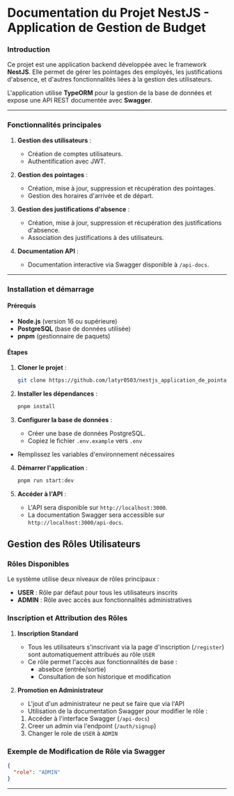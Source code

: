 # Documentation du Projet NestJS - Application de Gestion de Budget

### Introduction

Ce projet est une application backend développée avec le framework **NestJS**. Elle permet de gérer les pointages des employés, les justifications d'absence, et d'autres fonctionnalités liées à la gestion des utilisateurs.

L'application utilise **TypeORM** pour la gestion de la base de données et expose une API REST documentée avec **Swagger**.

---

### Fonctionnalités principales

1. **Gestion des utilisateurs** :
   - Création de comptes utilisateurs.
   - Authentification avec JWT.

2. **Gestion des pointages** :
   - Création, mise à jour, suppression et récupération des pointages.
   - Gestion des horaires d'arrivée et de départ.

3. **Gestion des justifications d'absence** :
   - Création, mise à jour, suppression et récupération des justifications d'absence.
   - Association des justifications à des utilisateurs.

4. **Documentation API** :
   - Documentation interactive via Swagger disponible à `/api-docs`.

---

### Installation et démarrage

#### Prérequis
- **Node.js** (version 16 ou supérieure)
- **PostgreSQL** (base de données utilisée)
- **pnpm** (gestionnaire de paquets)

#### Étapes

1. **Cloner le projet** :
   ```bash
   git clone https://github.com/latyr0503/nestjs_application_de_pointage
   ```

2. **Installer les dépendances** :
   ```bash
   pnpm install
   ```

3. **Configurer la base de données** :
   - Créer une base de données PostgreSQL.
   - Copiez le fichier `.env.example` vers `.env`
- Remplissez les variables d'environnement nécessaires

4. **Démarrer l'application** :
   ```bash
   pnpm run start:dev
   ```

5. **Accéder à l'API** :
   - L'API sera disponible sur `http://localhost:3000`.
   - La documentation Swagger sera accessible sur `http://localhost:3000/api-docs`.

## Gestion des Rôles Utilisateurs

### Rôles Disponibles

Le système utilise deux niveaux de rôles principaux :

- **USER** : Rôle par défaut pour tous les utilisateurs inscrits
- **ADMIN** : Rôle avec accès aux fonctionnalités administratives

### Inscription et Attribution des Rôles

1. **Inscription Standard**

   - Tous les utilisateurs s'inscrivant via la page d'inscription (`/register`) sont automatiquement attribués au rôle `USER`
   - Ce rôle permet l'accès aux fonctionnalités de base :
     - absebce (entrée/sortie)
     - Consultation de son historique et modification

2. **Promotion en Administrateur**
   - L'jout d'un administrateur ne peut se faire que via l'API
   - Utilisation de la documentation Swagger pour modifier le rôle :
   1. Accéder à l'interface Swagger (`/api-docs`)
   2. Creer un admin via l'endpoint (`/auth/signup`)
   3. Changer le role de `USER` à `ADMIN`

### Exemple de Modification de Rôle via Swagger

```json
{
  "role": "ADMIN"
}
```
---
